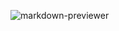 ![markdown-previewer](https://github.com/m1her/drum-machine/assets/106315157/9011f675-6491-48ae-b826-d2065b1e74a0)
